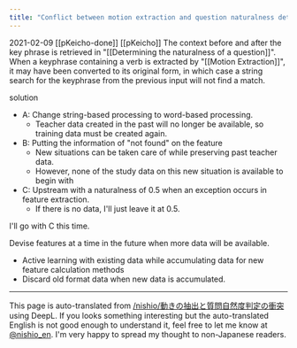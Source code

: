 ```yaml
---
title: "Conflict between motion extraction and question naturalness determination"
---
```


2021-02-09 [[pKeicho-done]] [[pKeicho]]
The context before and after the key phrase is retrieved in "[[Determining the naturalness of a question]]".
When a keyphrase containing a verb is extracted by "[[Motion Extraction]]", it may have been converted to its original form, in which case a string search for the keyphrase from the previous input will not find a match.

solution
- A: Change string-based processing to word-based processing.
    - Teacher data created in the past will no longer be available, so training data must be created again.
- B: Putting the information of "not found" on the feature
    - New situations can be taken care of while preserving past teacher data.
    - However, none of the study data on this new situation is available to begin with
- C: Upstream with a naturalness of 0.5 when an exception occurs in feature extraction.
    - If there is no data, I'll just leave it at 0.5.

I'll go with C this time.

Devise features at a time in the future when more data will be available.
- Active learning with existing data while accumulating data for new feature calculation methods
- Discard old format data when new data is accumulated.

---
This page is auto-translated from [/nishio/動きの抽出と質問自然度判定の衝突](https://scrapbox.io/nishio/動きの抽出と質問自然度判定の衝突) using DeepL. If you looks something interesting but the auto-translated English is not good enough to understand it, feel free to let me know at [@nishio_en](https://twitter.com/nishio_en). I'm very happy to spread my thought to non-Japanese readers.